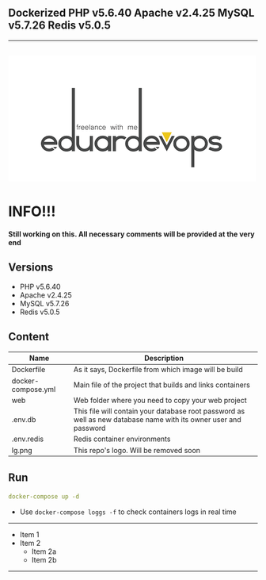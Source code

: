 ## Dockerized PHP v5.6.40 Apache v2.4.25 MySQL v5.7.26 Redis v5.0.5
------
![Logo](lg.png)
------
# INFO!!!
####  Still working on this. All necessary comments will be provided at the very end

## Versions
*	PHP v5.6.40
*	Apache v2.4.25
*	MySQL v5.7.26
*	Redis v5.0.5

## Content
Name| Description
------------ | -------------
Dockerfile | As it says, Dockerfile from which image will be build
docker-compose.yml  | Main file of the project that builds and links containers
web | Web folder where you need to copy your web project
.env.db | This file will contain your database root password as well as new database name with its owner user and password
.env.redis | Redis container environments
lg.png | This repo's logo. Will be removed soon

## Run
```yaml
docker-compose up -d
```

* Use `docker-compose loggs -f` to check containers logs in real time

------
* Item 1
* Item 2
  * Item 2a
  * Item 2b
------
